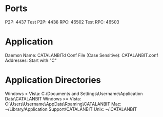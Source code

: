 Ports
=====
P2P: 4437
Test P2P: 4438
RPC: 46502
Test RPC: 46503

Application
===========

Daemon Name: CATALANBITd
Conf File (Case Sensitive): CATALANBIT.conf
Addresses: Start with "C"

Application Directories
=======================

Windows < Vista: C:\Documents and Settings\Username\Application Data\CATALANBIT
Windows >= Vista: C:\Users\Username\AppData\Roaming\CATALANBIT
Mac: ~/Library/Application Support/CATALANBIT
Unix: ~/.CATALANBIT

